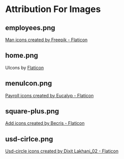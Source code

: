 # Attribution For Images

## employees.png
<a href="https://www.flaticon.com/free-icons/man" title="man icons">Man icons created by Freepik - Flaticon</a>

## home.png
UIcons by <a href="https://www.flaticon.com/uicons">Flaticon</a>

## menuIcon.png
<a href="https://www.flaticon.com/free-icons/payroll" title="payroll icons">Payroll icons created by Eucalyp - Flaticon</a>

## square-plus.png
<a href="https://www.flaticon.com/free-icons/add" title="add icons">Add icons created by Becris - Flaticon</a>

## usd-cirlce.png
<a href="https://www.flaticon.com/free-icons/usd-circle" title="usd-circle icons">Usd-circle icons created by Dixit Lakhani_02 - Flaticon</a>

